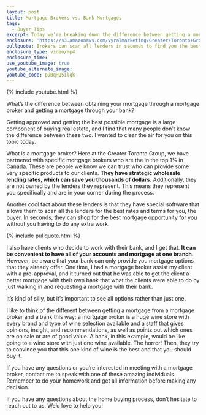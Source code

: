 ```yaml
---
layout: post
title: Mortgage Brokers vs. Bank Mortgages
tags:
  - Buyer Tips
excerpt: Today we’re breaking down the difference between getting a mortgage through a broker versus getting one through your local bank.
enclosure: 'https://s3.amazonaws.com/vyralmarketing/Greater+Toronto+Group/Greater+Toronto+Group%3D+Are+mortgages+better+from+a+bank+or+a+broker.mp4'
pullquote: Brokers can scan all lenders in seconds to find you the best rate possible.
enclosure_type: video/mp4
enclosure_time:
use_youtube_image: true
youtube_alternate_image:
youtube_code: p9BqHQ5ilqk
---
```



{% include youtube.html %}

What’s the difference between obtaining your mortgage through a mortgage broker and getting a mortgage through your bank?

Getting approved and getting the best possible mortgage is a large component of buying real estate, and I find that many people don’t know the difference between these two. I wanted to clear the air for you on this topic today.

What is a mortgage broker? Here at the Greater Toronto Group, we have partnered with specific mortgage brokers who are the in the top 1% in Canada. These are people we know we can trust who can provide some very specific products to our clients. **They have strategic wholesale lending rates, which can save you thousands of dollars.** Additionally, they are not owned by the lenders they represent. This means they represent you specifically and are in your corner during the process.

Another cool fact about these lenders is that they have special software that allows them to scan all the lenders for the best rates and terms for you, the buyer. In seconds, they can shop for the best mortgage opportunity for you without you having to do any extra work.

{% include pullquote.html %}

I also have clients who decide to work with their bank, and I get that. **It can be convenient to have all of your accounts and mortgage at one branch.** However, be aware that your bank can only provide you mortgage options that they already offer. One time, I had a mortgage broker assist my client with a pre-approval, and it turned out that he was able to get the client a better mortgage with their own bank that what the clients were able to do by just walking in and requesting a mortgage with their bank.

It’s kind of silly, but it’s important to see all options rather than just one.

I like to think of the different between getting a mortgage from a mortgage broker and a bank this way: a mortgage broker is a huge wine store with every brand and type of wine selection available and a staff that gives opinions, insight, and recommendations, as well as points out which ones are on sale or are of good value. A bank, in this example, would be like going to a wine store with just one wine available. The horror! Then, they try to convince you that this one kind of wine is the best and that you should buy it.

If you have any questions or you’re interested in meeting with a mortgage broker, contact me to speak with one of these amazing individuals. Remember to do your homework and get all information before making any decision.

If you have any questions about the home buying process, don’t hesitate to reach out to us. We’d love to help you!